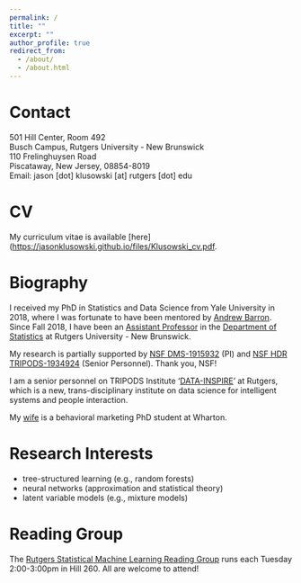 ```yaml
---
permalink: /
title: ""
excerpt: ""
author_profile: true
redirect_from: 
  - /about/
  - /about.html
---
```


Contact
======

 501 Hill Center, Room 492<br />
 Busch Campus, Rutgers University - New Brunswick<br />
 110 Frelinghuysen Road<br />
 Piscataway, New Jersey, 08854-8019<br />
 Email: jason [dot] klusowski [at] rutgers [dot] edu<br />
 
CV
======

My curriculum vitae is available [here](https://jasonklusowski.github.io/files/Klusowski_cv.pdf.

Biography
======

I received my PhD in Statistics and Data Science from Yale University in 2018, where I was fortunate to have been mentored by [Andrew Barron](http://www.stat.yale.edu/~arb4/). Since Fall 2018, I have been an [Assistant Professor](https://statistics.rutgers.edu/people-pages/faculty/people/130-faculty/396-jason-m-klusowski) in the [Department of Statistics](http://statistics.rutgers.edu/) at Rutgers University - New Brunswick.

My research is partially supported by [NSF DMS-1915932](https://www.nsf.gov/awardsearch/showAward?AWD_ID=1915932) (PI) and [NSF HDR TRIPODS-1934924](https://www.nsf.gov/awardsearch/showAward?AWD_ID=1934924) (Senior Personnel). Thank you, NSF!

I am a senior personnel on TRIPODS Institute ‘[DATA-INSPIRE](http://robotics.cs.rutgers.edu/data-inspire/)’ at Rutgers, which is a new, trans-disciplinary institute on data science for intelligent systems and people interaction.

My [wife](https://marketing.wharton.upenn.edu/profile/jwkk/) is a behavioral marketing PhD student at Wharton.

Research Interests
======

* tree-structured learning (e.g., random forests)
* neural networks (approximation and statistical theory)
* latent variable models (e.g., mixture models)

Reading Group
======

The [Rutgers Statistical Machine Learning Reading Group](http://nineisprime.github.io/sml_reading/) runs each Tuesday 2:00-3:00pm in Hill 260. All are welcome to attend!
